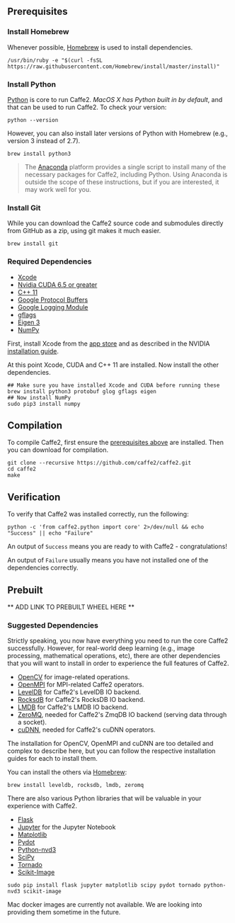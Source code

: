 <block class="mac compile prebuilt" />

## Prerequisites

### Install Homebrew

Whenever possible, [Homebrew](http://brew.sh) is used to install dependencies.

```
/usr/bin/ruby -e "$(curl -fsSL https://raw.githubusercontent.com/Homebrew/install/master/install)"
```

### Install Python

[Python](https://www.python.org/) is core to run Caffe2. *MacOS X has Python built in by default*, and that can be used to run Caffe2. To check your version:

```
python --version
```

However, you can also install later versions of Python with Homebrew (e.g., version 3 instead of 2.7).

```
brew install python3
```

> The [Anaconda](https://www.continuum.io/downloads) platform provides a single script to install many of the necessary packages for Caffe2, including Python. Using Anaconda is outside the scope of these instructions, but if you are interested, it may work well for you.

<block class="mac compile" />

### Install Git

While you can download the Caffe2 source code and submodules directly from GitHub as a zip, using git makes it much easier.

```
brew install git
```

### Required Dependencies

- [Xcode](https://developer.apple.com/xcode/)
- [Nvidia CUDA 6.5 or greater](https://developer.nvidia.com/cuda-zone)
- [C++ 11](https://en.wikipedia.org/wiki/C%2B%2B11)
- [Google Protocol Buffers](https://developers.google.com/protocol-buffers/)
- [Google Logging Module](https://github.com/google/glog)
- [gflags](https://gflags.github.io/gflags/)
- [Eigen 3](http://eigen.tuxfamily.org/)
- [NumPy](http://www.numpy.org/)

First, install Xcode from the [app store](https://itunes.apple.com/us/app/xcode/id497799835) and as described in the NVIDIA [installation guide](http://docs.nvidia.com/cuda/cuda-installation-guide-mac-os-x/).

At this point Xcode, CUDA and C++ 11 are installed. Now install the other dependencies.

```
## Make sure you have installed Xcode and CUDA before running these
brew install python3 protobuf glog gflags eigen
## Now install NumPy
sudo pip3 install numpy
```

## Compilation

To compile Caffe2, first ensure the [prerequisites above]() are installed. Then you can download for compilation.

```
git clone --recursive https://github.com/caffe2/caffe2.git
cd caffe2
make
```

## Verification

To verify that Caffe2 was installed correctly, run the following:

```
python -c 'from caffe2.python import core' 2>/dev/null && echo "Success" || echo "Failure"
```

An output of `Success` means you are ready to with Caffe2 - congratulations!

An output of `Failure` usually means you have not installed one of the dependencies correctly.

<block class="mac prebuilt" />

## Prebuilt

** ADD LINK TO PREBUILT WHEEL HERE **

<block class="mac compile prebuilt" />

### Suggested Dependencies

Strictly speaking, you now have everything you need to run the core Caffe2 successfully. However, for real-world deep learning (e.g., image processing, mathematical operations, etc), there are other dependencies that you will want to install in order to experience the full features of Caffe2.

- [OpenCV](http://opencv.org/) for image-related operations.
- [OpenMPI](http://www.open-mpi.org/) for MPI-related Caffe2 operators.
- [LevelDB](http://leveldb.org/) for Caffe2's LevelDB IO backend.
- [RocksdB](http://rocksdb.org) for Caffe2's RocksDB IO backend.
- [LMDB](https://lmdb.readthedocs.io/en/release/) for Caffe2's LMDB IO backend.
- [ZeroMQ](http://zeromq.org/), needed for Caffe2's ZmqDB IO backend (serving data through a socket).
- [cuDNN](https://developer.nvidia.com/cudnn), needed for Caffe2's cuDNN operators.

The installation for OpenCV, OpenMPI and cuDNN are too detailed and complex to describe here, but you can follow the respective installation guides for each to install them.

You can install the others via [Homebrew](http://brew.sh):

```
brew install leveldb, rocksdb, lmdb, zeromq
```

There are also various Python libraries that will be valuable in your experience with Caffe2.

- [Flask](http://flask.pocoo.org/)
- [Jupyter](https://ipython.org/) for the Jupyter Notebook
- [Matplotlib](http://matplotlib.org/)
- [Pydot](https://pypi.python.org/pypi/pydot)
- [Python-nvd3](https://pypi.python.org/pypi/python-nvd3/)
- [SciPy](https://www.scipy.org/)
- [Tornado](http://www.tornadoweb.org/en/stable/)
- [Scikit-Image](http://scikit-image.org/)

```
sudo pip install flask jupyter matplotlib scipy pydot tornado python-nvd3 scikit-image
```

<block class="mac docker" />

Mac docker images are currently not available. We are looking into providing them sometime in the future.
